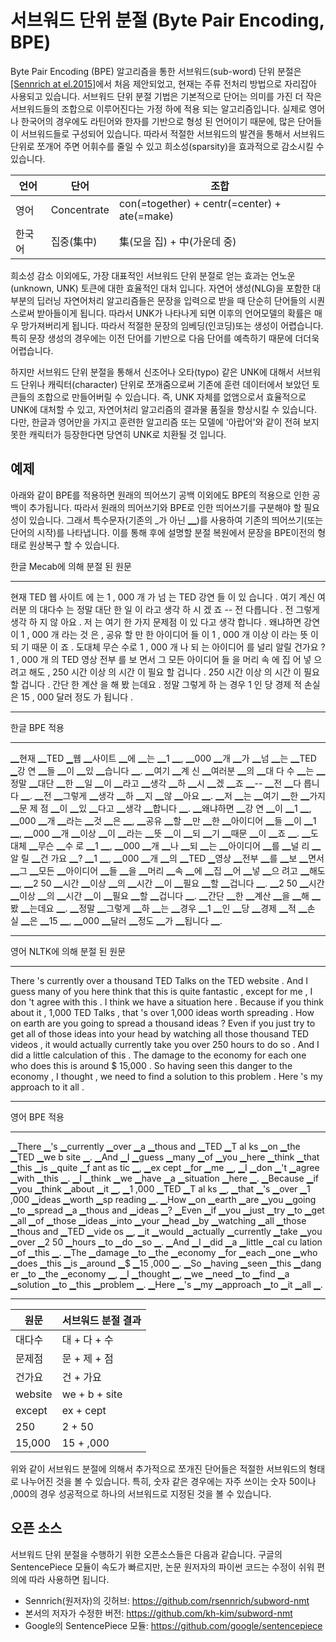 # 서브워드 단위 분절 (Byte Pair Encoding, BPE)

Byte Pair Encoding (BPE) 알고리즘을 통한 서브워드(sub-word) 단위 분절은 [[Sennrich at el.2015]](https://arxiv.org/pdf/1508.07909.pdf)에서 처음 제안되었고, 현재는 주류 전처리 방법으로 자리잡아 사용되고 있습니다. 서브워드 단위 분절 기법은 기본적으로 단어는 의미를 가진 더 작은 서브워드들의 조합으로 이루어진다는 가정 하에 적용 되는 알고리즘입니다. 실제로 영어나 한국어의 경우에도 라틴어와 한자를 기반으로 형성 된 언어이기 때문에, 많은 단어들이 서브워드들로 구성되어 있습니다. 따라서 적절한 서브워드의 발견을 통해서 서브워드 단위로 쪼개어 주면 어휘수를 줄일 수 있고 희소성(sparsity)을 효과적으로 감소시킬 수 있습니다.

|언어|단어|조합|
|-|-|-|
|영어|Concentrate|con(=together) + centr(=center) + ate(=make)|
|한국어|집중(集中)|集(모을 집) + 中(가운데 중)|

희소성 감소 이외에도, 가장 대표적인 서브워드 단위 분절로 얻는 효과는 언노운(unknown, UNK) 토큰에 대한 효율적인 대처 입니다. 자연어 생성(NLG)을 포함한 대부분의 딥러닝 자연어처리 알고리즘들은 문장을 입력으로 받을 때 단순히 단어들의 시퀀스로써 받아들이게 됩니다. 따라서 UNK가 나타나게 되면 이후의 언어모델의 확률은 매우 망가져버리게 됩니다. 따라서 적절한 문장의 임베딩(인코딩)또는 생성이 어렵습니다. <comment> 특히 문장 생성의 경우에는 이전 단어를 기반으로 다음 단어를 예측하기 때문에 더더욱 어렵습니다. </comment>

하지만 서브워드 단위 분절을 통해서 신조어나 오타(typo) 같은 UNK에 대해서 서브워드 단위나 캐릭터(character) 단위로 쪼개줌으로써 기존에 훈련 데이터에서 보았던 토큰들의 조합으로 만들어버릴 수 있습니다. 즉, UNK 자체를 없앰으로서 효율적으로 UNK에 대처할 수 있고, 자연어처리 알고리즘의 결과물 품질을 향상시킬 수 있습니다. 다만, 한글과 영어만을 가지고 훈련한 알고리즘 또는 모델에 '아랍어'와 같이 전혀 보지 못한 캐릭터가 등장한다면 당연히 UNK로 치환될 것 입니다.

## 예제

아래와 같이 BPE를 적용하면 원래의 띄어쓰기 공백 이외에도 BPE의 적용으로 인한 공백이 추가됩니다. 따라서 원래의 띄어쓰기와 BPE로 인한 띄어쓰기를 구분해야 할 필요성이 있습니다. 그래서 특수문자(기존의 _가 아닌 ▁)를 사용하여 기존의 띄어쓰기(또는 단어의 시작)를 나타냅니다. 이를 통해 후에 설명할 분절 복원에서 문장을 BPE이전의 형태로 원상복구 할 수 있습니다.

한글 Mecab에 의해 분절 된 원문
___
현재 TED 웹 사이트 에 는 1 , 000 개 가 넘 는 TED 강연 들 이 있 습니다 .
여기 계신 여러분 의 대다수 는 정말 대단 한 일 이 라고 생각 하 시 겠 죠 -- 전 다릅니다 .
전 그렇게 생각 하 지 않 아요 .
저 는 여기 한 가지 문제점 이 있 다고 생각 합니다 .
왜냐하면 강연 이 1 , 000 개 라는 것 은 , 공유 할 만 한 아이디어 들 이 1 , 000 개 이상 이 라는 뜻 이 되 기 때문 이 죠 .
도대체 무슨 수로 1 , 000 개 나 되 는 아이디어 를 널리 알릴 건가요 ?
1 , 000 개 의 TED 영상 전부 를 보 면서 그 모든 아이디어 들 을 머리 속 에 집 어 넣 으려고 해도 , 250 시간 이상 의 시간 이 필요 할 겁니다 .
250 시간 이상 의 시간 이 필요 할 겁니다 .
간단 한 계산 을 해 봤 는데요 .
정말 그렇게 하 는 경우 1 인 당 경제 적 손실 은 15 , 000 달러 정도 가 됩니다 .
___

한글 BPE 적용
___
▁현재 ▁TED ▁웹 ▁사이트 ▁에 ▁는 ▁1 ▁, ▁000 ▁개 ▁가 ▁넘 ▁는 ▁TED ▁강 연 ▁들 ▁이 ▁있 ▁습니다 ▁.
▁여기 ▁계 신 ▁여러분 ▁의 ▁대 다 수 ▁는 ▁정말 ▁대단 ▁한 ▁일 ▁이 ▁라고 ▁생각 ▁하 ▁시 ▁겠 ▁죠 ▁-- ▁전 ▁다 릅니다 ▁.
▁전 ▁그렇게 ▁생각 ▁하 ▁지 ▁않 ▁아요 ▁.
▁저 ▁는 ▁여기 ▁한 ▁가지 ▁문 제 점 ▁이 ▁있 ▁다고 ▁생각 ▁합니다 ▁.
▁왜냐하면 ▁강 연 ▁이 ▁1 ▁, ▁000 ▁개 ▁라는 ▁것 ▁은 ▁, ▁공유 ▁할 ▁만 ▁한 ▁아이디어 ▁들 ▁이 ▁1 ▁, ▁000 ▁개 ▁이상 ▁이 ▁라는 ▁뜻 ▁이 ▁되 ▁기 ▁때문 ▁이 ▁죠 ▁.
▁도 대체 ▁무슨 ▁수 로 ▁1 ▁, ▁000 ▁개 ▁나 ▁되 ▁는 ▁아이디어 ▁를 ▁널 리 ▁알 릴 ▁건 가요 ▁?
▁1 ▁, ▁000 ▁개 ▁의 ▁TED ▁영상 ▁전부 ▁를 ▁보 ▁면서 ▁그 ▁모든 ▁아이디어 ▁들 ▁을 ▁머리 ▁속 ▁에 ▁집 ▁어 ▁넣 ▁으 려고 ▁해도 ▁, ▁2 50 ▁시간 ▁이상 ▁의 ▁시간 ▁이 ▁필요 ▁할 ▁겁니다 ▁.
▁2 50 ▁시간 ▁이상 ▁의 ▁시간 ▁이 ▁필요 ▁할 ▁겁니다 ▁.
▁간단 ▁한 ▁계산 ▁을 ▁해 ▁봤 ▁는데요 ▁.
▁정말 ▁그렇게 ▁하 ▁는 ▁경우 ▁1 ▁인 ▁당 ▁경제 ▁적 ▁손 실 ▁은 ▁15 ▁, ▁000 ▁달러 ▁정도 ▁가 ▁됩니다 ▁.
___

영어 NLTK에 의해 분절 된 원문
___
There 's currently over a thousand TED Talks on the TED website .
And I guess many of you here think that this is quite fantastic , except for me , I don 't agree with this .
I think we have a situation here .
Because if you think about it , 1,000 TED Talks , that 's over 1,000 ideas worth spreading .
How on earth are you going to spread a thousand ideas ?
Even if you just try to get all of those ideas into your head by watching all those thousand TED videos , it would actually currently take you over 250 hours to do so .
And I did a little calculation of this .
The damage to the economy for each one who does this is around $ 15,000 .
So having seen this danger to the economy , I thought , we need to find a solution to this problem .
Here 's my approach to it all .
___

영어 BPE 적용
___
▁There ▁'s ▁currently ▁over ▁a ▁thous and ▁TED ▁T al ks ▁on ▁the ▁TED ▁we b site ▁.
▁And ▁I ▁guess ▁many ▁of ▁you ▁here ▁think ▁that ▁this ▁is ▁quite ▁f ant as tic ▁, ▁ex cept ▁for ▁me ▁, ▁I ▁don ▁'t ▁agree ▁with ▁this ▁.
▁I ▁think ▁we ▁have ▁a ▁situation ▁here ▁.
▁Because ▁if ▁you ▁think ▁about ▁it ▁, ▁1 ,000 ▁TED ▁T al ks ▁, ▁that ▁'s ▁over ▁1 ,000 ▁ideas ▁worth ▁sp reading ▁.
▁How ▁on ▁earth ▁are ▁you ▁going ▁to ▁spread ▁a ▁thous and ▁ideas ▁?
▁Even ▁if ▁you ▁just ▁try ▁to ▁get ▁all ▁of ▁those ▁ideas ▁into ▁your ▁head ▁by ▁watching ▁all ▁those ▁thous and ▁TED ▁vide os ▁, ▁it ▁would ▁actually ▁currently ▁take ▁you ▁over ▁2 50 ▁hours ▁to ▁do ▁so ▁.
▁And ▁I ▁did ▁a ▁little ▁cal cu lation ▁of ▁this ▁.
▁The ▁damage ▁to ▁the ▁economy ▁for ▁each ▁one ▁who ▁does ▁this ▁is ▁around ▁$ ▁15 ,000 ▁.
▁So ▁having ▁seen ▁this ▁dang er ▁to ▁the ▁economy ▁, ▁I ▁thought ▁, ▁we ▁need ▁to ▁find ▁a ▁solution ▁to ▁this ▁problem ▁.
▁Here ▁'s ▁my ▁approach ▁to ▁it ▁all ▁.
___

|원문|서브워드 분절 결과|
|-|-|
|대다수|대 + 다 + 수|
|문제점|문 + 제 + 점|
|건가요|건 + 가요|
|website|we + b + site|
|except|ex + cept|
|250|2 + 50|
|15,000|15 + ,000|

위와 같이 서브워드 분절에 의해서 추가적으로 쪼개진 단어들은 적절한 서브워드의 형태로 나누어진 것을 볼 수 있습니다. 특히, 숫자 같은 경우에는 자주 쓰이는 숫자 50이나 ,000의 경우 성공적으로 하나의 서브워드로 지정된 것을 볼 수 있습니다.

## 오픈 소스

서브워드 단위 분절을 수행하기 위한 오픈소스들은 다음과 같습니다. 구글의 SentencePiece 모듈이 속도가 빠르지만, 논문 원저자의 파이썬 코드는 수정이 쉬워 편의에 따라 사용하면 됩니다.

- Sennrich(원저자)의 깃허브: https://github.com/rsennrich/subword-nmt
- 본서의 저자가 수정한 버전: https://github.com/kh-kim/subword-nmt
- Google의 SentencePiece 모듈: https://github.com/google/sentencepiece

